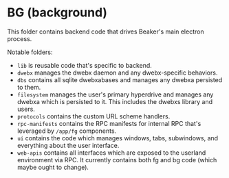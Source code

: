 # BG (background)

This folder contains backend code that drives Beaker's main electron process.

Notable folders:

 - `lib` is reusable code that's specific to backend.
 - `dwebx` manages the dwebx daemon and any dwebx-specific behaviors.
 - `dbs` contains all sqlite dwebxabases and manages any dwebxa persisted to them.
 - `filesystem` manages the user's primary hyperdrive and manages any dwebxa which is persisted to it. This includes the dwebxs library and users.
 - `protocols` contains the custom URL scheme handlers.
 - `rpc-manifests` contains the RPC manifests for internal RPC that's leveraged by `/app/fg` components.
 - `ui` contains the code which manages windows, tabs, subwindows, and everything about the user interface.
 - `web-apis` contains all interfaces which are exposed to the userland environment via RPC. It currently contains both fg and bg code (which maybe ought to change).

